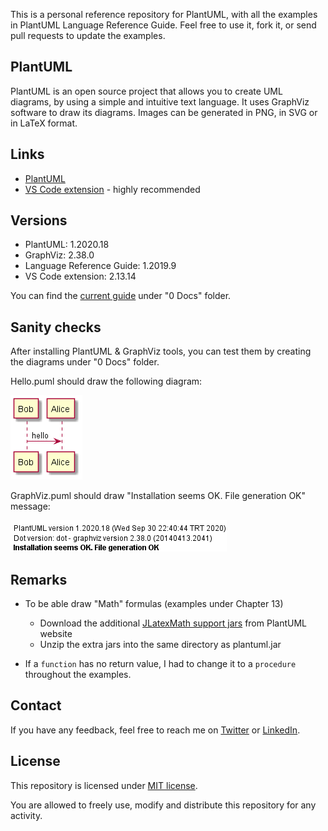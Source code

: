 This is a personal reference repository for PlantUML, with all the examples in PlantUML Language Reference Guide. Feel free to use it, fork it, or send pull requests to update the examples.

## PlantUML

PlantUML is an open source project that allows you to create UML diagrams, by using a simple and intuitive text language. It uses GraphViz software to draw its diagrams. Images can be generated in PNG, in SVG or in LaTeX format.

## Links

* [PlantUML](https://plantuml.com/)
* [VS Code extension](https://marketplace.visualstudio.com/items?itemName=jebbs.plantuml) - highly recommended

## Versions

* PlantUML: 1.2020.18
* GraphViz: 2.38.0
* Language Reference Guide: 1.2019.9
* VS Code extension: 2.13.14

You can find the [current guide](https://github.com/coni2k/PlantUML/blob/master/0%20Docs/PlantUML_Language_Reference_Guide_en%20-%201.2019.9.pdf) under "0 Docs" folder.

## Sanity checks

After installing PlantUML & GraphViz tools, you can test them by creating the diagrams under "0 Docs" folder.

Hello.puml should draw the following diagram:

![Hello](https://github.com/coni2k/PlantUML/blob/master/0%20Docs/Hello.png)

GraphViz.puml should draw "Installation seems OK. File generation OK" message:

![GraphViz](https://github.com/coni2k/PlantUML/blob/master/0%20Docs/GraphViz.png)

## Remarks

* To be able draw "Math" formulas (examples under Chapter 13)
  * Download the additional [JLatexMath support jars](http://beta.plantuml.net/plantuml-jlatexmath.zip) from PlantUML website
  * Unzip the extra jars into the same directory as plantuml.jar

* If a `function` has no return value, I had to change it to a `procedure` throughout the examples.

## Contact

If you have any feedback, feel free to reach me on [Twitter](https://twitter.com/coni2k) or [LinkedIn](https://www.linkedin.com/in/serkanholat/).

## License

This repository is licensed under [MIT license](/LICENSE).

You are allowed to freely use, modify and distribute this repository for any activity.
